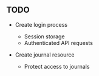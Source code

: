 ## TODO

- Create login process
    - Session storage
    - Authenticated API requests

- Create journal resource
    - Protect access to journals

